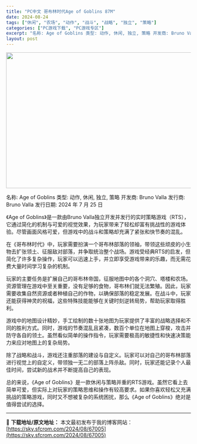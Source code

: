 ```yaml
---
title: "PC中文 哥布林时代Age of Goblins 87M"
date: 2024-08-24
tags: ["休闲", "农场", "动作", "战斗", "战略", "独立", "策略"]
categories: ["PC游戏下载", "PC游戏专区"]
excerpt: "名称: Age of Goblins 类型: 动作, 休闲, 独立, 策略 开发商: Bruno Valla 发行商: Bruno Valla 发行日期: 2024 年 7 月 25 日 《Age of Goblins》是一款由Bruno Valla独立开发并发行的实时策略游戏（RTS），它通过简化&hellip;"
layout: post
---
```


<img class="aligncenter size-full wp-image-67006" src="https://sky.sfcrom.com/wp-content/uploads/2024/08/2024082401341476.webp" alt="" width="660" height="370" />

名称: Age of Goblins
类型: 动作, 休闲, 独立, 策略
开发商: Bruno Valla
发行商: Bruno Valla
发行日期: 2024 年 7 月 25 日

《Age of Goblins》是一款由Bruno Valla独立开发并发行的实时策略游戏（RTS），它通过简化的机制与可爱的视觉效果，为玩家带来了轻松却富有挑战性的游戏体验。尽管画面风格可爱，但游戏中的战斗和策略却充满了紧张和快节奏的混乱。

在《哥布林时代》中，玩家需要扮演一个哥布林部落的领袖，带领这些顽皮的小生物去扩张领土、征服敌对部落，并争取统治整个战场。游戏受经典RTS的启发，但简化了许多复杂操作，玩家可以迅速上手，并立即享受游戏带来的乐趣，而无需花费大量时间学习复杂的机制。

玩家的主要任务是扩展自己的哥布林帝国，征服地图中的各个洞穴、塔楼和农场。资源管理在游戏中至关重要，没有足够的食物，哥布林们就无法繁殖。因此，玩家需要收集自然资源或者种植自己的作物，以确保部落的稳定发展。在战斗中，玩家还能获得神灵的祝福，这些特殊技能能够在关键时刻逆转局势，帮助玩家取得胜利。

游戏中的地图设计精妙，手工绘制的数十张地图为玩家提供了丰富的战略选择和不同的胜利方式。同时，游戏的节奏混乱且紧凑，数百个单位在地图上穿梭，攻击并防守各自的领土。虽然看似简单的操作指令，玩家需要极高的敏捷性和快速决策能力来应对地图上的复杂局势。

除了战略和战斗，游戏还注重部落的建设与自定义。玩家可以对自己的哥布林部落进行视觉上的自定义，带领独一无二的部落上阵杀敌。同时，玩家还能记录个人最佳时间，尝试新的战术并不断提高自己的表现。

总的来说，《Age of Goblins》是一款休闲与策略并重的RTS游戏。虽然它看上去简单可爱，但实际上对玩家的策略思维和操作有较高要求。如果你喜欢轻松又充满挑战的策略游戏，同时又不想被复杂的系统困扰，那么《Age of Goblins》绝对是值得尝试的选择。

---
📖 **下载地址/原文地址：** 本文最初发布于我的博客网站：[https://sky.sfcrom.com/2024/08/67005](https://sky.sfcrom.com/2024/08/67005)

